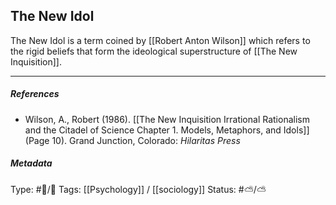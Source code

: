 ## The New Idol  # 

The New Idol is a term coined by [[Robert Anton Wilson]] which refers to the rigid beliefs that form the ideological superstructure of [[The New Inquisition]]. 

___

##### References

- Wilson, A., Robert (1986). [[The New Inquisition Irrational Rationalism and the Citadel of Science Chapter 1. Models, Metaphors, and Idols]] (Page 10). Grand Junction, Colorado: _Hilaritas Press_

##### Metadata

Type: #🔵/🔵 
Tags: [[Psychology]] / [[sociology]]
Status: #⛅️/⛅️ 